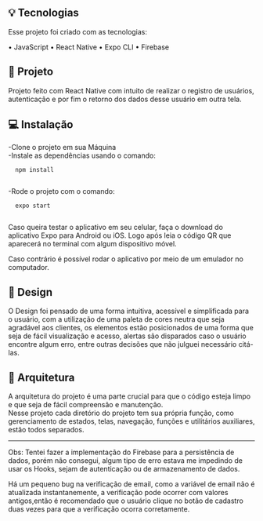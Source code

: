 ## :bulb: Tecnologias
Esse projeto foi criado com as tecnologias:

• JavaScript
• React Native
• Expo CLI
• Firebase

## :iphone: Projeto
Projeto feito com React Native com intuito de realizar o registro de usuários, autenticação e por fim o retorno dos dados desse usuário em outra tela.

## :computer: Instalação 
-Clone o projeto em sua Máquina <br>
-Instale as dependências usando o comando:
```console
  npm install
  
```
-Rode o projeto com o comando:
```console
  expo start
  
```
Caso queira testar o aplicativo em seu celular, faça o download do aplicativo Expo para Android ou iOS.
Logo após leia o código QR que aparecerá no terminal com algum dispositivo móvel.

Caso contrário é possível rodar o aplicativo por meio de um emulador no computador.

## 🎨 Design
O Design foi pensado de uma forma intuitiva, acessível e simplificada para o usuário, com a utilização de uma paleta de cores neutra que seja agradável aos clientes, os elementos estão posicionados de uma forma que seja de fácil visualização e acesso, alertas são disparados caso o usuário encontre algum erro, entre outras decisões que não julguei necessário citá-las.

## 🧱 Arquitetura
A arquitetura do projeto é uma parte crucial para que o código esteja limpo e que seja de fácil compreensão e manutenção. <br>
Nesse projeto cada diretório do projeto tem sua própria função, como gerenciamento de estados, telas, navegação, funções e utilitários auxiliares, estão todos separados.
<hr/>
<p> Obs: Tentei fazer a implementação do Firebase para a persistência de dados, porém não consegui, algum tipo de erro estava me impedindo de usar os Hooks, sejam de autenticação ou de armazenamento de dados.</p>
<p>Há um pequeno bug na verificação de email, como a variável de email não é atualizada instantanemente, a verificação pode ocorrer com valores antigos,então é recomendado que o usuário clique no botão de cadastro duas vezes para que a verificação ocorra corretamente. </p>
